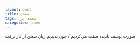 ```yaml
---
layout: post
title: سعدی
tags: سعدی غزل
categories: poem
---
```


صورت یوسف نادیده صفت می‌کردیم / چون بدیدیم زبان سخن از کار برفت
